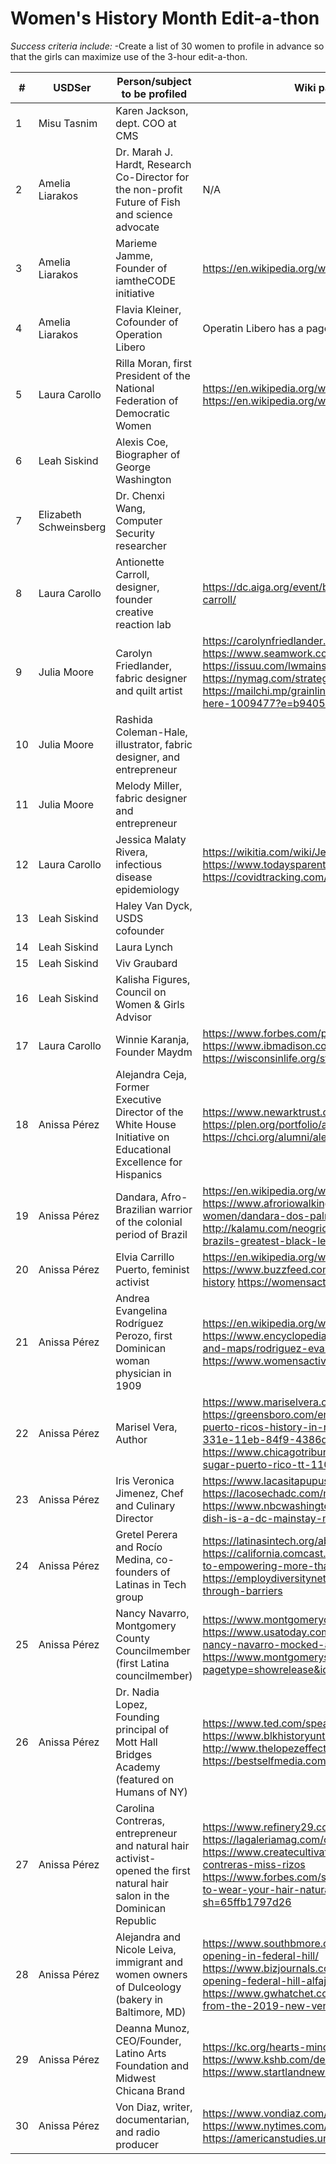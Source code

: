 # Women's History Month Edit-a-thon

*Success criteria include:*
-Create a list of 30 women to profile in advance so that the girls can maximize use of the 3-hour edit-a-thon.


| #  | USDSer | Person/subject to be profiled  | Wiki page (if it exists) and three add'l links |
|---|---|---|---|
| 1  | Misu Tasnim  | Karen Jackson, dept. COO at CMS |   | 
| 2  | Amelia Liarakos | Dr. Marah J. Hardt, Research Co-Director for the non-profit Future of Fish and science advocate | N/A | 
| 3  | Amelia Liarakos | Marieme Jamme, Founder of iamtheCODE initiative | https://en.wikipedia.org/wiki/Mari%C3%A9me_Jamme | 
| 4  | Amelia Liarakos |  Flavia Kleiner, Cofounder of Operation Libero | Operatin Libero has a page: https://en.wikipedia.org/wiki/Operation_Libero | 
| 5 | Laura Carollo  | Rilla Moran, first President of the National Federation of Democratic Women  |  https://en.wikipedia.org/wiki/Rilla_Moran   https://www.nfdw.com/history   https://en.wikipedia.org/wiki/National_Federation_of_Democratic_Women 
| 6  | Leah Siskind  | Alexis Coe, Biographer of George Washington  |   | 
| 7  | Elizabeth Schweinsberg | Dr. Chenxi Wang, Computer Security researcher  |   | 
| 8  | Laura Carollo  | Antionette Carroll, designer, founder creative reaction lab  |  https://dc.aiga.org/event/building-equity-through-design-with-antionette-carroll/ | 
| 9  | Julia Moore  | Carolyn Friedlander, fabric designer and quilt artist  | https://carolynfriedlander.com/press/#lightbox/0/z https://www.seamwork.com/magazine/2017/11/carolyn-friedlander  https://issuu.com/lwmainstreet/docs/newsletter_lwms page 8  https://nymag.com/strategist/article/things-you-need-to-quilt.html  https://mailchi.mp/grainlinestudio/tee-up-new-lark-tee-variation-packs-are-here-1009477?e=b940550814|  |  
| 10  | Julia Moore  | Rashida Coleman-Hale, illustrator, fabric designer, and entrepreneur |   | 
| 11  | Julia Moore  | Melody Miller, fabric designer and entrepreneur  |   | 
| 12  | Laura Carollo  |  Jessica Malaty Rivera, infectious disease epidemiology  | https://wikitia.com/wiki/Jessica_Malaty_Rivera  https://www.todaysparent.com/influential-parents-list/jessica-malaty-rivera/    https://covidtracking.com/ (she was science and comms lead for this project)  |
| 13  | Leah Siskind  | Haley Van Dyck, USDS cofounder  |   | 
| 14  | Leah Siskind  |  Laura Lynch |   | 
| 15  | Leah Siskind  | Viv Graubard  |   | 
| 16  | Leah Siskind | Kalisha Figures, Council on Women & Girls Advisor   |   | 
| 17  | Laura Carollo  | Winnie Karanja, Founder Maydm  | https://www.forbes.com/profile/winnie-karanja/?sh=7102d0ff7287    https://www.ibmadison.com/winnie-karanja-maydm/   https://wisconsinlife.org/story/one-womans-mission-to-make-tech-open-to-all/ |
| 18  | Anissa Pérez  | Alejandra Ceja, Former Executive Director of the White House Initiative on Educational Excellence for Hispanics  | https://www.newarktrust.org/alejandra_ceja_newark_trust_board https://plen.org/portfolio/alejandra-ceja/ <br> https://chci.org/alumni/alejandra-ceja/|  
| 19  | Anissa Pérez | Dandara, Afro-Brazilian warrior of the colonial period of Brazil | https://en.wikipedia.org/wiki/Dandara https://www.afroriowalkingtour.com/exhibits/show/afro-brazilian-women/dandara-dos-palmares <br> http://kalamu.com/neogriot/2014/11/23/history-dandara-the-wife-of-zumbi-brazils-greatest-black-leader-was-a-revolutionary-warrior-in-her-own-right/| 
| 20  | Anissa Pérez | Elvia Carrillo Puerto, feminist activist | https://en.wikipedia.org/wiki/Elvia_Carrillo_Puerto  https://www.buzzfeed.com/danielacadena/latin-american-women-who-made-history https://womensactivism.nyc/stories/6525  | 
| 21 | Anissa Pérez | Andrea Evangelina Rodríguez Perozo, first Dominican woman physician in 1909 | https://en.wikipedia.org/wiki/Andrea_Evangelina_Rodr%C3%ADguez_Perozo https://www.encyclopedia.com/women/encyclopedias-almanacs-transcripts-and-maps/rodriguez-evangelina-1879-1947 https://www.womensactivism.nyc/stories/3818 |
| 22 | Anissa Pérez | Marisel Vera, Author | https://www.mariselvera.com/ <br> https://greensboro.com/entertainment/books/chicagos-marisel-vera-explores-puerto-ricos-history-in-new-novel-the-taste-of-sugar/article_ca557518-331e-11eb-84f9-4386d229d8c3.html <br> https://www.chicagotribune.com/entertainment/books/ct-books-the-taste-of-sugar-puerto-rico-tt-1109-20201112-bee3yajcsjgtjjxlpoz3gq3oga-story.html
| 23 | Anissa Pérez | Iris Veronica Jimenez, Chef and Culinary Director | https://www.lacasitapupusas.com/team-member/iris-jimenez/ https://lacosechadc.com/merchants/la-casita-pupuseria-market/ https://www.nbcwashington.com/news/local/the-pupusa-iconic-salvadoran-dish-is-a-dc-mainstay-national-pupusa-day/2106358/
| 24 | Anissa Pérez | Gretel Perera and Rocío Medina, co-founders of Latinas in Tech group | https://latinasintech.org/about/  <br> https://california.comcast.com/2018/05/29/latinas-in-tech-from-a-blind-date-to-empowering-more-than-2000-latinas-in-the-technology-industry/ <br> https://employdiversitynetwork.com/blog/2019/9/27/latinas-in-tech-break-through-barriers |
| 25 | Anissa Pérez | Nancy Navarro, Montgomery County Councilmember (first Latina councilmember)|  https://www.montgomerycountymd.gov/Navarro/about.html <br> https://www.usatoday.com/story/news/nation/2021/03/05/maryland-lawmaker-nancy-navarro-mocked-accent-virtual-meeting/4595819001/ <br> https://www.montgomeryschoolsmd.org/press/index.aspx?pagetype=showrelease&id=2148&type=all&startYear=&pageNumber=125&mode=
| 26 | Anissa Pérez | Dr. Nadia Lopez, Founding principal of Mott Hall Bridges Academy (featured on Humans of NY) | https://www.ted.com/speakers/nadia_lopez <br>  https://www.blkhistoryuntold.com/bkuntold/stories/dr-lopez <br> http://www.thelopezeffect.com/ <br> https://bestselfmedia.com/nadia-lopez-effect/ 
| 27 | Anissa Pérez | Carolina Contreras, entrepreneur and natural hair activist- opened the first natural hair salon in the Dominican Republic | https://www.refinery29.com/en-us/carolina-contreras-miss-rizos-movement <br> https://lagaleriamag.com/carolina-contreras-the-woman-behind-miss-rizos/ <br> https://www.createcultivate.com/blog/small-business-advice-carolina-contreras-miss-rizos <br> https://www.forbes.com/sites/celiashatzman/2018/12/28/miss-rizos-on-how-to-wear-your-hair-natural-and-changing-the-way-we-think-about-curls/?sh=65ffb1797d26
| 28 | Anissa Pérez | Alejandra and Nicole Leiva, immigrant and women owners of Dulceology (bakery in Baltimore, MD) | https://www.southbmore.com/2019/08/28/alfajores-cookie-bakery-dulceology-opening-in-federal-hill/ <br> https://www.bizjournals.com/washington/news/2020/08/14/dulceology-bakery-opening-federal-hill-alfajores.html <br> https://www.gwhatchet.com/2020/02/10/gift-your-valentine-something-sweet-from-the-2019-new-venture-winners-bakery/
| 29 | Anissa Pérez | Deanna Munoz, CEO/Founder, Latino Arts Foundation and Midwest Chicana Brand | https://kc.org/hearts-minds/deanna-munoz <br> https://www.kshb.com/deanna-munoz <br> https://www.startlandnews.com/2019/08/queer-eye-deanna-munoz/
| 30 | Anissa Pérez | Von Diaz, writer, documentarian, and radio producer | https://www.vondiaz.com/ <br> https://www.nytimes.com/2021/03/22/dining/puerto-rican-food-von-diaz.html <br> https://americanstudies.unc.edu/von-diaz/
